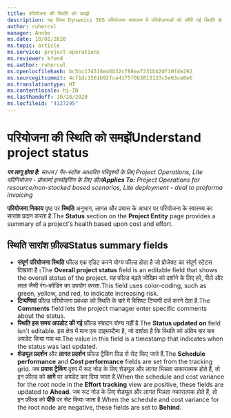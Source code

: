 ```yaml
---
title: परियोजना की स्थिति को समझें
description: यह विषय Dynamics 365 परियोजना संचालन में परियोजनाओं को सौंपी गई स्थिति के बारे में जानकारी प्रदान करता है।
author: ruhercul
manager: Annbe
ms.date: 10/01/2020
ms.topic: article
ms.service: project-operations
ms.reviewer: kfend
ms.author: ruhercul
ms.openlocfilehash: bc5bc174518e46b32cf88ea7231bb2df10fde292
ms.sourcegitcommit: 4cf1dc1561b92fca4175f0b3813133c5e63ce8e6
ms.translationtype: HT
ms.contentlocale: hi-IN
ms.lasthandoff: 10/28/2020
ms.locfileid: "4127295"
---
```

# <a name="understand-project-status"></a><span data-ttu-id="b07bc-103">परियोजना की स्थिति को समझें</span><span class="sxs-lookup"><span data-stu-id="b07bc-103">Understand project status</span></span>

<span data-ttu-id="b07bc-104">_**पर लागू होता है:** साधन / गैर-स्टॉक आधारित परिदृश्यों के लिए Project Operations, Lite परिनियोजन - प्रोफार्मा इनवॉइसिंग के लिए डील_</span><span class="sxs-lookup"><span data-stu-id="b07bc-104">_**Applies To:** Project Operations for resource/non-stocked based scenarios, Lite deployment - deal to proforma invoicing_</span></span>


<span data-ttu-id="b07bc-105">**परियोजना निकाय** पृष्ठ पर **स्थिति** अनुभाग, लागत और प्रयास के आधार पर परियोजना के स्वास्थ्य का सारांश प्रदान करता है.</span><span class="sxs-lookup"><span data-stu-id="b07bc-105">The **Status** section on the **Project Entity** page provides a summary of a project's health based upon cost and effort.</span></span>


## <a name="status-summary-fields"></a><span data-ttu-id="b07bc-106">स्थिति सारांश फ़ील्ड</span><span class="sxs-lookup"><span data-stu-id="b07bc-106">Status summary fields</span></span>

- <span data-ttu-id="b07bc-107">**संपूर्ण परियोजना स्थिति** फील्ड एक एडिट करने योग्य फील्ड होता है जो प्रोजेक्ट का संपूर्ण स्टेटस दिखाता है।</span><span class="sxs-lookup"><span data-stu-id="b07bc-107">The **Overall project status** field is an editable field that shows the overall status of the project.</span></span> <span data-ttu-id="b07bc-108">यह फ़ील्ड बढ़ते जोखिम को दर्शाने के लिए हरे, पीले और लाल जैसी रंग-कोडिंग का उपयोग करता.</span><span class="sxs-lookup"><span data-stu-id="b07bc-108">This field uses color-coding, such as green, yellow, and red, to indicate increasing risk.</span></span> 
- <span data-ttu-id="b07bc-109">**टिप्पणियां** फ़ील्ड परियोजना प्रबंधक को स्थिति के बारे में विशिष्ट टिप्पणी दर्ज करने देता है.</span><span class="sxs-lookup"><span data-stu-id="b07bc-109">The **Comments** field lets the project manager enter specific comments about the status.</span></span> 
- <span data-ttu-id="b07bc-110">**स्थिति इस समय अपडोट की गई** फ़ील्ड संपादन योग्य नहीं है.</span><span class="sxs-lookup"><span data-stu-id="b07bc-110">The **Status updated on** field isn't editable.</span></span> <span data-ttu-id="b07bc-111">इस क्षेत्र में मान एक टाइमस्टैम्प है, जो दर्शाता है कि स्थिति को अंतिम बार कब अपडेट किया गया था.</span><span class="sxs-lookup"><span data-stu-id="b07bc-111">The value in this field is a timestamp that indicates when the status was last updated.</span></span>
- <span data-ttu-id="b07bc-112">**शेड्यूल प्रदर्शन** और **लागत प्रदर्शन** फ़ील्ड ट्रैकिंग ग्रिड से सेट किए जाते हैं.</span><span class="sxs-lookup"><span data-stu-id="b07bc-112">The **Schedule performance** and **Cost performance** fields are set from the tracking grid.</span></span> <span data-ttu-id="b07bc-113">जब **प्रयास ट्रैकिंग** दृश्य में रूट नोड के लिए शेड्यूल और लागत भिन्नता सकारात्मक होते हैं, तो इन फ़ील्ड को **आगे** पर अपडेट कर दिया जाता है.</span><span class="sxs-lookup"><span data-stu-id="b07bc-113">When the schedule and cost variance for the root node in the **Effort tracking** view are positive, these fields are updated to **Ahead**.</span></span> <span data-ttu-id="b07bc-114">जब रूट नोड के लिए शेड्यूल और लागत भिन्नता नकारात्मक होते हैं, तो इन फ़ील्ड को **पीछे** पर सेट किया जाता है.</span><span class="sxs-lookup"><span data-stu-id="b07bc-114">When the schedule and cost variance for the root node are negative, these fields are set to **Behind**.</span></span>
